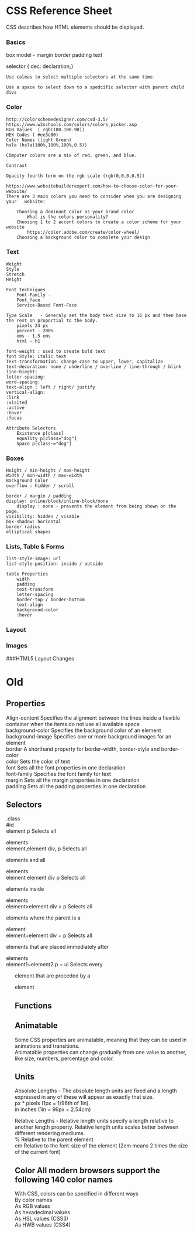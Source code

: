 # CSS Reference Sheet  
CSS describes how HTML elements should be displayed.  

### Basics  

box model - margin border padding text

selector { dec: declaration;}

    Use calmas to select multiple selectors at the same time.

    Use a space to select down to a spedcific selector with parent child divs

### Color  
    http://colorschemedesigner.com/csd-3.5/  
    https://www.w3schools.com/colors/colors_picker.asp  
    RGB Values  ( rgb(100.100.90))   
    HEX Codes ( #ee3e80)  
    Color Names (light Green)  
    hsla (hsla(100%,100%,100%,0.5))  

    COmputer colors are a mix of red, green, and blue.  

    Contrast  

    Opacity fourth term on the rgb scale (rgb(0,0,0,0.5))  

    https://www.websitebuilderexpert.com/how-to-choose-color-for-your-website/
    There are 3 main colors you need to consider when you are designing your   website:  

        Choosing a dominant color as your brand color  
            What is the colors personality?
        Choosing 1 to 2 accent colors to create a color scheme for your website
            https://color.adobe.com/create/color-wheel/  
        Choosing a background color to complete your design  

### Text  
    Weight
    Style
    Stretch
    Height

    Font Techniques
        Font-Family - 
        Font_face
        Service-Based Font-Face
    
    Type Scale   - Generaly set the body text size to 16 px and then base the rest on proportial to the body.
        pixels 24 px
        percent - 200%
        ems - 1.5 ems
        html - h1
    
    font-weight : used to create bold text
    font Style: italic text
    Text-transformation: change case to upper, lower, capitalize
    text-decoration: none / underline / overline / line-through / blink
    line-hieght: 
    letter-spacing:
    word-spacing:
    text-align : left / right/ justify
    vertical-align: 
    :link
    :visited
    :active
    :hover
    :focus

    Attribute Selectors
        Existence p[class]
        equality p[class="dog"]
        Space p[class~="dog"]





### Boxes  

    Height / min-height / max-height  
    Width / min-width / max-width  
    Background Color  
    overflow : hidden / scroll  

    border / margin / padding  
    display: inline/block/inline-block/none  
        display : none - prevents the element from being shown on the page.  
    visibility: hidden / visable  
    box-shadow: horiontal   
    border radius  
    elliptical shapes  



### Lists, Table & Forms  
    list-style-image: url
    list-style-position: inside / outside
    
    table Properties
        width
        padding
        text-transform
        letter-spacing
        border-top / border-bottom
        text-align
        background-color
        :hover
    


### Layout  

### Images  

###HTML5 Layout Changes  




# Old

## Properties
Align-content   	Specifies the alignment between the lines inside a flexible container when the items do not use all available space  
background-color	Specifies the background color of an element  
background-image	Specifies one or more background images for an element  
border          	A shorthand property for border-width, border-style and border-color  
color	            Sets the color of text  
font	            Sets all the font properties in one declaration  
font-family	      Specifies the font family for text  
margin	          Sets all the margin properties in one declaration  
padding         	Sets all the padding properties in one declaration  

## Selectors  
.class  
#id  
element	p	  Selects all <p> elements  
element,element	div, p	Selects all <div> elements and all <p> elements  
element element	div p	Selects all <p> elements inside <div> elements  
element>element	div > p	Selects all <p> elements where the parent is a <div> element  
element+element	div + p	Selects all <p> elements that are placed immediately after <div> elements  
element1~element2	p ~ ul	Selects every <ul> element that are preceded by a <p> element  

## Functions  

## Animatable  
Some CSS properties are animatable, meaning that they can be used in animations and transitions.  
Animatable properties can change gradually from one value to another, like size, numbers, percentage and color.  

## Units
Absolute Lengths - The absolute length units are fixed and a length expressed in any of these will appear as exactly that size.  
px *	pixels (1px = 1/96th of 1in)  
in	inches (1in = 96px = 2.54cm)  

Relative Lengths - Relative length units specify a length relative to another length property. Relative length units scales better between different rendering mediums.  
%	Relative to the parent element  
em	Relative to the font-size of the element (2em means 2 times the size of the current font)  
  
## Color  All modern browsers support the following 140 color names  
With CSS, colors can be specified in different ways  
By color names  
As RGB values  
As hexadecimal values  
As HSL values (CSS3)  
As HWB values (CSS4)  
